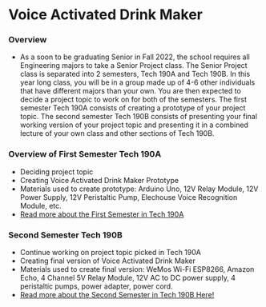 # Voice Activated Drink Maker

### Overview 
- As a soon to be graduating Senior in Fall 2022, the school requires all Engineering majors to take a Senior Project class. The Senior Project class is separated into 2 semesters, Tech 190A and Tech 190B. In this year long class, you will be in a group made up of 4-6 other individuals that have different majors than your own. You are then expected to decide a project topic to work on for both of the semesters. The first semester Tech 190A consists of creating a prototype of your project topic. The second semester Tech 190B consists of presenting your final working version of your project topic and presenting it in a combined lecture of your own class and other sections of Tech 190B.

### Overview of First Semester Tech 190A 
- Deciding project topic 
- Creating Voice Activated Drink Maker Prototype 
- Materials used to create prototype: Arduino Uno, 12V Relay Module, 12V Power Supply, 12V Peristaltic Pump, Elechouse Voice Recognition Module, etc.
- [Read more about the First Semester in Tech 190A](https://github.com/sammiet03/VoiceActivatedDrinkMaker/tree/main/First%20Semester%20Tech%20190A)


### Second Semester Tech 190B 
- Continue working on project topic picked in Tech 190A 
- Creating final version of Voice Activated Drink Maker 
- Materials used to create final version: WeMos Wi-Fi ESP8266, Amazon Echo, 4 Channel 5V Relay Module, 12V AC to DC power supply, 4 peristaltic pumps, power adapter, power cord.  
- [Read more about the Second Semester in Tech 190B Here!](https://github.com/sammiet03/VoiceActivatedDrinkMaker/blob/main/Second%20Semester%20Tech%20190B/Tech%20190B%20Process.md)
